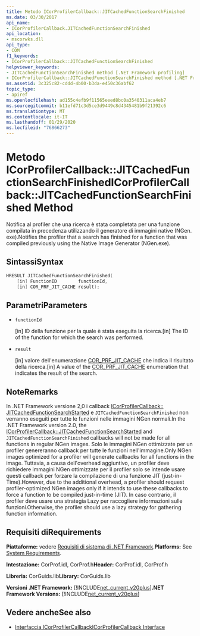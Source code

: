 ```yaml
---
title: Metodo ICorProfilerCallback::JITCachedFunctionSearchFinished
ms.date: 03/30/2017
api_name:
- ICorProfilerCallback.JITCachedFunctionSearchFinished
api_location:
- mscorwks.dll
api_type:
- COM
f1_keywords:
- ICorProfilerCallback::JITCachedFunctionSearchFinished
helpviewer_keywords:
- JITCachedFunctionSearchFinished method [.NET Framework profiling]
- ICorProfilerCallback::JITCachedFunctionSearchFinished method [.NET Framework profiling]
ms.assetid: 3c325c82-cddd-4b00-b3da-e450c36abf62
topic_type:
- apiref
ms.openlocfilehash: ad155c4efb9f11565eeed8bc0a3540311aca4eb7
ms.sourcegitcommit: b11efd71c3d5ce3d9449c8d4345481b9f21392c6
ms.translationtype: MT
ms.contentlocale: it-IT
ms.lasthandoff: 01/29/2020
ms.locfileid: "76866273"
---
```

# <a name="icorprofilercallbackjitcachedfunctionsearchfinished-method"></a><span data-ttu-id="da60a-102">Metodo ICorProfilerCallback::JITCachedFunctionSearchFinished</span><span class="sxs-lookup"><span data-stu-id="da60a-102">ICorProfilerCallback::JITCachedFunctionSearchFinished Method</span></span>
<span data-ttu-id="da60a-103">Notifica al profiler che una ricerca è stata completata per una funzione compilata in precedenza utilizzando il generatore di immagini native (NGen. exe).</span><span class="sxs-lookup"><span data-stu-id="da60a-103">Notifies the profiler that a search has finished for a function that was compiled previously using the Native Image Generator (NGen.exe).</span></span>  
  
## <a name="syntax"></a><span data-ttu-id="da60a-104">Sintassi</span><span class="sxs-lookup"><span data-stu-id="da60a-104">Syntax</span></span>  
  
```cpp  
HRESULT JITCachedFunctionSearchFinished(  
    [in] FunctionID        functionId,  
    [in] COR_PRF_JIT_CACHE result);  
```  
  
## <a name="parameters"></a><span data-ttu-id="da60a-105">Parametri</span><span class="sxs-lookup"><span data-stu-id="da60a-105">Parameters</span></span>

- `functionId`

  <span data-ttu-id="da60a-106">\[in] ID della funzione per la quale è stata eseguita la ricerca.</span><span class="sxs-lookup"><span data-stu-id="da60a-106">\[in] The ID of the function for which the search was performed.</span></span>

- `result`

  <span data-ttu-id="da60a-107">\[in] valore dell'enumerazione [COR_PRF_JIT_CACHE](cor-prf-jit-cache-enumeration.md) che indica il risultato della ricerca.</span><span class="sxs-lookup"><span data-stu-id="da60a-107">\[in] A value of the [COR_PRF_JIT_CACHE](cor-prf-jit-cache-enumeration.md) enumeration that indicates the result of the search.</span></span>

## <a name="remarks"></a><span data-ttu-id="da60a-108">Note</span><span class="sxs-lookup"><span data-stu-id="da60a-108">Remarks</span></span>  
 <span data-ttu-id="da60a-109">In .NET Framework versione 2,0 i callback [ICorProfilerCallback:: JITCachedFunctionSearchStarted](icorprofilercallback-jitcachedfunctionsearchstarted-method.md) e `JITCachedFunctionSearchFinished` non verranno eseguiti per tutte le funzioni nelle immagini NGen normali.</span><span class="sxs-lookup"><span data-stu-id="da60a-109">In the .NET Framework version 2.0, the [ICorProfilerCallback::JITCachedFunctionSearchStarted](icorprofilercallback-jitcachedfunctionsearchstarted-method.md) and `JITCachedFunctionSearchFinished` callbacks will not be made for all functions in regular NGen images.</span></span> <span data-ttu-id="da60a-110">Solo le immagini NGen ottimizzate per un profiler genereranno callback per tutte le funzioni nell'immagine.</span><span class="sxs-lookup"><span data-stu-id="da60a-110">Only NGen images optimized for a profiler will generate callbacks for all functions in the image.</span></span> <span data-ttu-id="da60a-111">Tuttavia, a causa dell'overhead aggiuntivo, un profiler deve richiedere immagini NGen ottimizzate per il profiler solo se intende usare questi callback per forzare la compilazione di una funzione JIT (just-in-Time).</span><span class="sxs-lookup"><span data-stu-id="da60a-111">However, due to the additional overhead, a profiler should request profiler-optimized NGen images only if it intends to use these callbacks to force a function to be compiled just-in-time (JIT).</span></span> <span data-ttu-id="da60a-112">In caso contrario, il profiler deve usare una strategia Lazy per raccogliere informazioni sulle funzioni.</span><span class="sxs-lookup"><span data-stu-id="da60a-112">Otherwise, the profiler should use a lazy strategy for gathering function information.</span></span>  
  
## <a name="requirements"></a><span data-ttu-id="da60a-113">Requisiti di</span><span class="sxs-lookup"><span data-stu-id="da60a-113">Requirements</span></span>  
 <span data-ttu-id="da60a-114">**Piattaforme:** vedere [Requisiti di sistema di .NET Framework](../../../../docs/framework/get-started/system-requirements.md).</span><span class="sxs-lookup"><span data-stu-id="da60a-114">**Platforms:** See [System Requirements](../../../../docs/framework/get-started/system-requirements.md).</span></span>  
  
 <span data-ttu-id="da60a-115">**Intestazione:** CorProf.idl, CorProf.h</span><span class="sxs-lookup"><span data-stu-id="da60a-115">**Header:** CorProf.idl, CorProf.h</span></span>  
  
 <span data-ttu-id="da60a-116">**Libreria:** CorGuids.lib</span><span class="sxs-lookup"><span data-stu-id="da60a-116">**Library:** CorGuids.lib</span></span>  
  
 <span data-ttu-id="da60a-117">**Versioni .NET Framework:** [!INCLUDE[net_current_v20plus](../../../../includes/net-current-v20plus-md.md)]</span><span class="sxs-lookup"><span data-stu-id="da60a-117">**.NET Framework Versions:** [!INCLUDE[net_current_v20plus](../../../../includes/net-current-v20plus-md.md)]</span></span>  
  
## <a name="see-also"></a><span data-ttu-id="da60a-118">Vedere anche</span><span class="sxs-lookup"><span data-stu-id="da60a-118">See also</span></span>

- [<span data-ttu-id="da60a-119">Interfaccia ICorProfilerCallback</span><span class="sxs-lookup"><span data-stu-id="da60a-119">ICorProfilerCallback Interface</span></span>](icorprofilercallback-interface.md)
